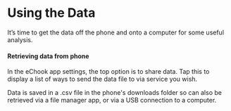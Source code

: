 # Using the Data

It’s time to get the data off the phone and onto a computer for some useful analysis.

#### Retrieving data from phone

In the eChook app settings, the top option is to share data. Tap this to display a list of ways to send the data file to via service you wish. 

Data is saved in a .csv file in the phone's downloads folder so can also be retrieved via a file manager app, or via a USB connection to a computer.

